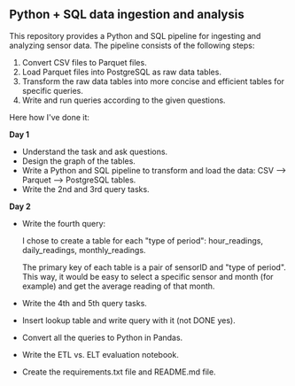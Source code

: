 ## Python + SQL data ingestion and analysis

This repository provides a Python and SQL pipeline for ingesting and analyzing sensor data. The pipeline consists of the following steps:

1. Convert CSV files to Parquet files.
2. Load Parquet files into PostgreSQL as raw data tables.
3. Transform the raw data tables into more concise and efficient tables for specific queries.
4. Write and run queries according to the given questions.

Here how I've done it:

**Day 1**

* Understand the task and ask questions.
* Design the graph of the tables.
* Write a Python and SQL pipeline to transform and load the data: CSV --> Parquet --> PostgreSQL tables.
* Write the 2nd and 3rd query tasks.

**Day 2**

* Write the fourth query:

    I chose to create a table for each "type of period": hour_readings, daily_readings, monthly_readings.
    
    The primary key of each table is a pair of sensorID and "type of period". This way, it would be easy to select a specific sensor and month (for example) and get the average reading of that month.

* Write the 4th and 5th query tasks.
* Insert lookup table and write query with it (not DONE yes).
* Convert all the queries to Python in Pandas.
* Write the ETL vs. ELT evaluation notebook.
* Create the requirements.txt file and README.md file.
